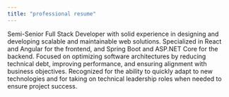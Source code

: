 ```yaml
---
title: "professional resume"
---
```

Semi-Senior Full Stack Developer with solid experience in designing and developing scalable and maintainable web solutions. Specialized in React and Angular for the frontend, and Spring Boot and ASP.NET Core for the backend. Focused on optimizing software architectures by reducing technical debt, improving performance, and ensuring alignment with business objectives. Recognized for the ability to quickly adapt to new technologies and for taking on technical leadership roles when needed to ensure project success.